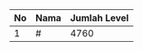 | No | Nama            | Jumlah Level |
|----|-----------------|--------------|
| 1  | #    |    4760        |
